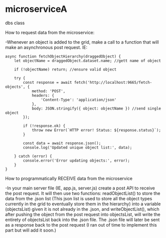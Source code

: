 # microserviceA
dbs class

How to request data from the microservice: 

-Whenever an object is added to the grid, make a call to a function that will make an asynchronous post request. IE:

~~~~~~~~~~~~~~~~~~~~~~~~~~~~~~~~~~~~~~~~~~~~~~~~~~~~~~~~~~~~~~~~~~~~~~~~~~~~~~~~~~~~~~~~~~~~~~~~~~~~~~~~~~~~~~
async function fetchObjectHierarchy(draggedObject) {
    let objectName = draggedObject.dataset.name; //gett name of object

    if (!objectName) return; //ensure valid object

    try {
        const response = await fetch('http://localhost:9665/fetch-objects', { 
            method: 'POST',
            headers: {
                'Content-Type': 'application/json'
            },
            body: JSON.stringify({ object: objectName }) //send single object
        });

        if (!response.ok) {
            throw new Error(`HTTP error! Status: ${response.status}`);
        }

        const data = await response.json();
        console.log('Updated unique object list:', data);
        
    } catch (error) {
        console.error('Error updating objects:', error);
    }
}

~~~~~~~~~~~~~~~~~~~~~~~~~~~~~~~~~~~~~~~~~~~~~~~~~~~~~~~~~~~~~~~~~~~~~~~~~~~~~~~~~~~~~~~~~~~~~~~~~~~~~~~~~~~~~~

How to programmatically RECEIVE data from the microservice 

-In your main server file (IE, app.js, server.js) create a post API to receive the post request. It will
then use two functions: readObjectList() to store the data from the .json list (This json list is used 
to store all the object types currently in the grid to eventually store them in the hierarchy) into a variable
(objectsList) given it is not already in the .json, and  writeObjectList(), which after pushing the object from 
the post request into objectsList, will write the entirety of objectsList back into the .json file. The .json
file will later be sent as a response back to the post request (I ran out of time to implement this part but 
will add it soon.) 

